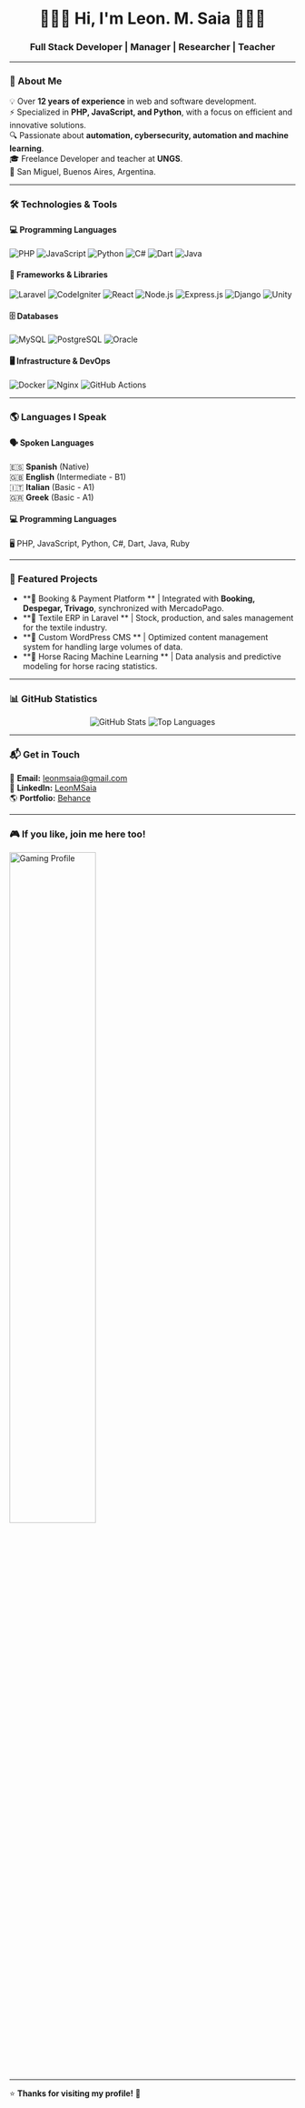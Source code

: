 <h1 align="center">🌿🌿🌿 Hi, I'm Leon. M. Saia 🌿🌿🌿</h1>
<h3 align="center">Full Stack Developer | Manager | Researcher | Teacher</h3>

---

### 🚀 About Me  
💡 Over **12 years of experience** in web and software development.  
⚡ Specialized in **PHP, JavaScript, and Python**, with a focus on efficient and innovative solutions.  
🔍 Passionate about **automation, cybersecurity, automation and machine learning**.  
🎓 Freelance Developer and teacher at **UNGS**.  
📍 San Miguel, Buenos Aires, Argentina.  



---

### 🛠️ Technologies & Tools  

#### 💻 **Programming Languages**  
![PHP](https://img.shields.io/badge/PHP-777BB4?style=for-the-badge&logo=php&logoColor=white)
![JavaScript](https://img.shields.io/badge/JavaScript-F7DF1E?style=for-the-badge&logo=javascript&logoColor=black)
![Python](https://img.shields.io/badge/Python-3776AB?style=for-the-badge&logo=python&logoColor=white)
![C#](https://img.shields.io/badge/C%23-239120?style=for-the-badge&logo=c-sharp&logoColor=white)
![Dart](https://img.shields.io/badge/Dart-0175C2?style=for-the-badge&logo=dart&logoColor=white)
![Java](https://img.shields.io/badge/Java-ED8B00?style=for-the-badge&logo=java&logoColor=white)

#### 🔧 **Frameworks & Libraries**  
![Laravel](https://img.shields.io/badge/Laravel-FF2D20?style=for-the-badge&logo=laravel&logoColor=white)
![CodeIgniter](https://img.shields.io/badge/CodeIgniter-EE4323?style=for-the-badge&logo=codeigniter&logoColor=white)
![React](https://img.shields.io/badge/React-20232A?style=for-the-badge&logo=react&logoColor=61DAFB)
![Node.js](https://img.shields.io/badge/Node.js-339933?style=for-the-badge&logo=node.js&logoColor=white)
![Express.js](https://img.shields.io/badge/Express.js-000000?style=for-the-badge&logo=express&logoColor=white)
![Django](https://img.shields.io/badge/Django-092E20?style=for-the-badge&logo=django&logoColor=white)
![Unity](https://img.shields.io/badge/Unity-000000?style=for-the-badge&logo=unity&logoColor=white)

#### 🗄️ **Databases**  
![MySQL](https://img.shields.io/badge/MySQL-4479A1?style=for-the-badge&logo=mysql&logoColor=white)
![PostgreSQL](https://img.shields.io/badge/PostgreSQL-336791?style=for-the-badge&logo=postgresql&logoColor=white)
![Oracle](https://img.shields.io/badge/Oracle-F80000?style=for-the-badge&logo=oracle&logoColor=white)

#### 🖥️ **Infrastructure & DevOps**  
![Docker](https://img.shields.io/badge/Docker-2496ED?style=for-the-badge&logo=docker&logoColor=white)
![Nginx](https://img.shields.io/badge/Nginx-009639?style=for-the-badge&logo=nginx&logoColor=white)
![GitHub Actions](https://img.shields.io/badge/GitHub_Actions-2088FF?style=for-the-badge&logo=github-actions&logoColor=white)

---

### 🌎 Languages I Speak  

#### 🗣️ **Spoken Languages**  
🇪🇸 **Spanish** (Native)  
🇬🇧 **English** (Intermediate - B1)  
🇮🇹 **Italian** (Basic - A1)  
🇬🇷 **Greek** (Basic - A1)  

#### 💻 **Programming Languages**  
🖥️ PHP, JavaScript, Python, C#, Dart, Java, Ruby  

---

### 📌 Featured Projects  

- **🔹 Booking & Payment Platform ** | Integrated with **Booking, Despegar, Trivago**, synchronized with MercadoPago.  
- **🔹 Textile ERP in Laravel ** | Stock, production, and sales management for the textile industry.  
- **🔹 Custom WordPress CMS ** | Optimized content management system for handling large volumes of data.  
- **🔹 Horse Racing Machine Learning ** | Data analysis and predictive modeling for horse racing statistics.  

---

### 📊 **GitHub Statistics**  

<p align="center">
  <img src="https://github-readme-stats.vercel.app/api?username=LeonMSaia&show_icons=true&theme=dark" alt="GitHub Stats" />
  <img src="https://github-readme-stats.vercel.app/api/top-langs/?username=LeonMSaia&layout=compact&theme=dark" alt="Top Languages" />
</p>

---

### 📬 **Get in Touch**  

📩 **Email:** leonmsaia@gmail.com  
💼 **LinkedIn:** [LeonMSaia](https://linkedin.com/in/leonmsaia)  
🌎 **Portfolio:** [Behance](https://www.behance.net/leonmsaia)  

---

### 🎮 **If you like, join me here too!**

<p>
  <img src="https://card.exophase.com/2/0/287537.png?1741105562" alt="Gaming Profile" style="width: 55%;">
</p>

---

⭐ **Thanks for visiting my profile!** 🚀
